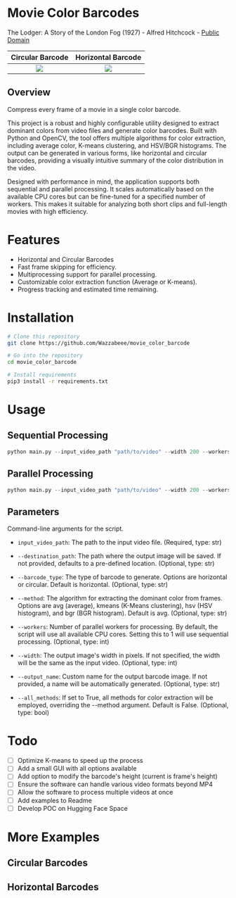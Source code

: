 # Movie Color Barcodes
The Lodger: A Story of the London Fog (1927) - Alfred Hitchcock - [Public Domain](https://archive.org/details/TheLodgerAStoryOfTheLondonFog_579)

Circular Barcode           |  Horizontal Barcode
:-------------------------:|:-------------------------:
![](https://github.com/Wazzabeee/movie_color_barcode/blob/main/examples/thelodgerastoryofthelondonfog_circular.png?raw=true)  |  ![](https://github.com/Wazzabeee/movie_color_barcode/blob/main/examples/thelodgerastoryofthelondonfog_horizontal.png?raw=true)

## Overview
Compress every frame of a movie in a single color barcode.

This project is a robust and highly configurable utility designed to extract dominant colors from video files and generate color barcodes. Built with Python and OpenCV, the tool offers multiple algorithms for color extraction, including average color, K-means clustering, and HSV/BGR histograms. The output can be generated in various forms, like horizontal and circular barcodes, providing a visually intuitive summary of the color distribution in the video.

Designed with performance in mind, the application supports both sequential and parallel processing. It scales automatically based on the available CPU cores but can be fine-tuned for a specified number of workers. This makes it suitable for analyzing both short clips and full-length movies with high efficiency.

# Features
- Horizontal and Circular Barcodes
- Fast frame skipping for efficiency.
- Multiprocessing support for parallel processing.
- Customizable color extraction function (Average or K-means).
- Progress tracking and estimated time remaining.

# Installation
```bash
# Clone this repository
git clone https://github.com/Wazzabeee/movie_color_barcode

# Go into the repository
cd movie_color_barcode

# Install requirements
pip3 install -r requirements.txt
```
# Usage
## Sequential Processing
```python
python main.py --input_video_path "path/to/video" --width 200 --workers 1
```
## Parallel Processing
```python
python main.py --input_video_path "path/to/video" --width 200 --workers 8
```
## Parameters
Command-line arguments for the script.

- `input_video_path`: The path to the input video file. (Required, type: str)

- `--destination_path`: The path where the output image will be saved. If not provided, defaults to a pre-defined location. (Optional, type: str)

- `--barcode_type`: The type of barcode to generate. Options are horizontal or circular. Default is horizontal. (Optional, type: str)

- `--method`: The algorithm for extracting the dominant color from frames. Options are avg (average), kmeans (K-Means clustering), hsv (HSV histogram), and bgr (BGR histogram). Default is avg. (Optional, type: str)

- `--workers`: Number of parallel workers for processing. By default, the script will use all available CPU cores. Setting this to 1 will use sequential processing. (Optional, type: int)

- `--width`: The output image's width in pixels. If not specified, the width will be the same as the input video. (Optional, type: int)

- `--output_name`: Custom name for the output barcode image. If not provided, a name will be automatically generated. (Optional, type: str)

- `--all_methods`: If set to True, all methods for color extraction will be employed, overriding the --method argument. Default is False. (Optional, type: bool)


# Todo

- [ ] Optimize K-means to speed up the process
- [ ] Add a small GUI with all options available
- [ ] Add option to modify the barcode's height (current is frame's height)
- [ ] Ensure the software can handle various video formats beyond MP4
- [ ] Allow the software to process multiple videos at once
- [ ] Add examples to Readme
- [ ] Develop POC on Hugging Face Space

# More Examples
## Circular Barcodes
## Horizontal Barcodes

